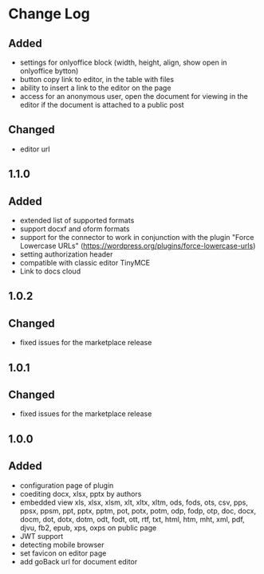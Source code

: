 # Change Log

## Added
- settings for onlyoffice block (width, height, align, show open in onlyoffice bytton)
- button copy link to editor, in the table with files
- ability to insert a link to the editor on the page
- access for an anonymous user, open the document for viewing in the editor if the document is attached to a public post

## Changed
- editor url

## 1.1.0
## Added
- extended list of supported formats
- support docxf and oform formats
- support for the connector to work in conjunction with the plugin "Force Lowercase URLs" (https://wordpress.org/plugins/force-lowercase-urls)
- setting authorization header
- compatible with classic editor TinyMCE
- Link to docs cloud

## 1.0.2
## Changed
- fixed issues for the marketplace release

## 1.0.1
## Changed
- fixed issues for the marketplace release

## 1.0.0
## Added
- configuration page of plugin
- coediting docx, xlsx, pptx by authors
- embedded view xls, xlsx, xlsm, xlt, xltx, xltm, ods, fods, ots, csv, pps, ppsx, ppsm, ppt, pptx, pptm, pot, potx, potm, odp, fodp, otp, doc, docx, docm, dot, dotx, dotm, odt, fodt, ott, rtf, txt, html, htm, mht, xml, pdf, djvu, fb2, epub, xps, oxps on public page
- JWT support
- detecting mobile browser
- set favicon on editor page
- add goBack url for document editor